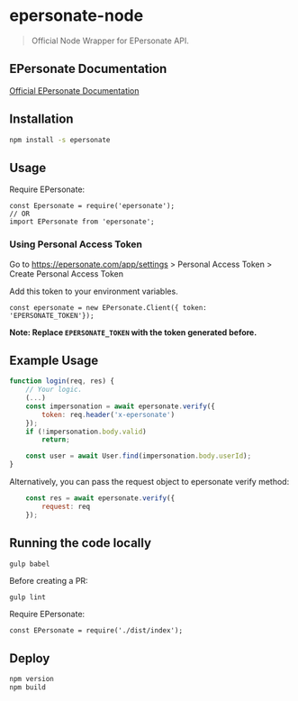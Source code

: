 # epersonate-node
> Official Node Wrapper for EPersonate API.

## EPersonate Documentation

[Official EPersonate Documentation](https://docs.epersonate.com)

## Installation

```bash
npm install -s epersonate
```


## Usage

Require EPersonate:

```node
const Epersonate = require('epersonate');
// OR
import EPersonate from 'epersonate';
```


### Using Personal Access Token

Go to https://epersonate.com/app/settings > Personal Access Token > Create Personal Access Token

Add this token to your environment variables.
 
```node
const epersonate = new EPersonate.Client({ token: 'EPERSONATE_TOKEN'});
```

**Note: Replace `EPERSONATE_TOKEN` with the token generated before.**


## Example Usage

```javascript
function login(req, res) {
    // Your logic.
    (...)
    const impersonation = await epersonate.verify({
        token: req.header('x-epersonate')
    });
    if (!impersonation.body.valid)
        return;

    const user = await User.find(impersonation.body.userId);
}
```

Alternatively, you can pass the request object to epersonate verify method:

```javascript
    const res = await epersonate.verify({
        request: req
    });
```

## Running the code locally

```bash
gulp babel
```

Before creating a PR:

```
gulp lint
```


Require EPersonate:

```node
const EPersonate = require('./dist/index');
```

## Deploy

```bash
npm version
npm build
```